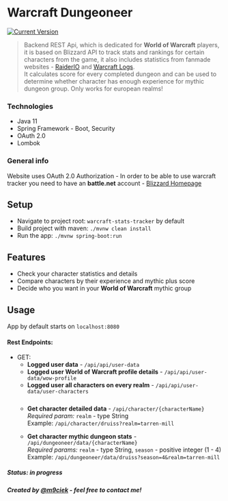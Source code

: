 # Warcraft Dungeoneer
[![Current Version](https://img.shields.io/badge/version-1.0-green.svg)](https://github.com/m9ciek/Warcraft-Tracker) <br/>

>Backend REST Api, which is dedicated for **World of Warcraft** players, it is based on Blizzard API to track stats and rankings for certain characters from the game, it also includes statistics from fanmade websites - [RaiderIO](https://raider.io/) and [Warcraft Logs](https://www.warcraftlogs.com/). <br/>
It calculates score for every completed dungeon and can be used to determine whether character has enough experience for mythic dungeon group. Only works for european realms!
### Technologies
* Java 11
* Spring Framework - Boot, Security
* OAuth 2.0
* Lombok

### General info
Website uses OAuth 2.0 Authorization - In order to be able to use warcraft tracker you need to have an **battle.net** account - [Blizzard Homepage](https://www.blizzard.com/)

## Setup
* Navigate to project root: `warcraft-stats-tracker` by default
* Build project with maven: `./mvnw clean install`
* Run the app: `./mvnw spring-boot:run`

## Features
* Check your character statistics and details
* Compare characters by their experience and mythic plus score
* Decide who you want in your **World of Warcraft** mythic group

## Usage
App by default starts on `localhost:8080`
#### Rest Endpoints:
* GET:<br/>
  * **Logged user data** - `/api/api/user-data`  
  * **Logged user World of Warcraft profile details** - `/api/api/user-data/wow-profile`  
  * **Logged user all characters on every realm** - `/api/api/user-data/user-characters`
  #####
  * **Get character detailed data** - `/api/character/{characterName}`  
  *Required param:* `realm` - type String  
  Example: `/api/character/druiss?realm=tarren-mill` 
  
  * **Get character mythic dungeon stats** - `/api/dungeoneer/data/{characterName}`  
  *Required params:* `realm` - type String, `season` - positive integer (1 - 4)  
  Example: `/api/dungeoneer/data/druiss?season=4&realm=tarren-mill`


##### Status: _in progress_

##### Created by [@m9ciek](https://www.linkedin.com/in/maciej-paszynski/) - feel free to contact me!
